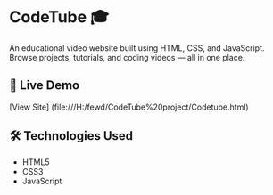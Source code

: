 # CodeTube 🎓
An educational video website built using HTML, CSS, and JavaScript.  
Browse projects, tutorials, and coding videos — all in one place.

## 🚀 Live Demo
[View Site] (file:///H:/fewd/CodeTube%20project/Codetube.html)


## 🛠️ Technologies Used
- HTML5  
- CSS3  
- JavaScript
